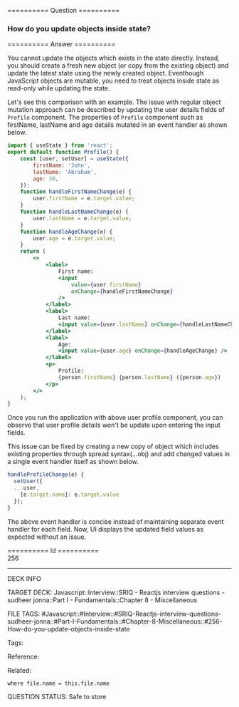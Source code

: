 ========== Question ==========  

### How do you update objects inside state?  

========== Answer ==========  

You cannot update the objects which exists in the state directly. Instead, you
should create a fresh new object (or copy from the existing object) and update
the latest state using the newly created object. Eventhough JavaScript objects
are mutable, you need to treat objects inside state as read-only while updating
the state.

Let's see this comparison with an example. The issue with regular object
mutation approach can be described by updating the user details fields of
`Profile` component. The properties of `Profile` component such as firstName,
lastName and age details mutated in an event handler as shown below.

```jsx
import { useState } from 'react';
export default function Profile() {
    const [user, setUser] = useState({
        firstName: 'John',
        lastName: 'Abraham',
        age: 30,
    });
    function handleFirstNameChange(e) {
        user.firstName = e.target.value;
    }
    function handleLastNameChange(e) {
        user.lastName = e.target.value;
    }
    function handleAgeChange(e) {
        user.age = e.target.value;
    }
    return (
        <>
            <label>
                First name:
                <input
                    value={user.firstName}
                    onChange={handleFirstNameChange}
                />
            </label>
            <label>
                Last name:
                <input value={user.lastName} onChange={handleLastNameChange} />
            </label>
            <label>
                Age:
                <input value={user.age} onChange={handleAgeChange} />
            </label>
            <p>
                Profile:
                {person.firstName} {person.lastName} ({person.age})
            </p>
        </>
    );
}
```

Once you run the application with above user profile component, you can observe
that user profile details won't be update upon entering the input fields.

This issue can be fixed by creating a new copy of object which includes existing
properties through spread syntax(...obj) and add changed values in a single
event handler itself as shown below.

```jsx
handleProfileChange(e) {
  setUser({
  ...user,
    [e.target.name]: e.target.value
  });
}
```

The above event handler is concise instead of maintaining separate event handler
for each field. Now, UI displays the updated field values as expected without an
issue.

========== Id ==========  
256

---

DECK INFO

TARGET DECK: Javascript::Interview::SRIQ - Reactjs interview questions - sudheer jonna::Part I - Fundamentals::Chapter 8 - Miscellaneous

FILE TAGS: #Javascript::#Interview::#SRIQ-Reactjs-interview-questions-sudheer-jonna::#Part-I-Fundamentals::#Chapter-8-Miscellaneous::#256-How-do-you-update-objects-inside-state

Tags:

Reference:

Related:

```dataview
where file.name = this.file.name
```
QUESTION STATUS: Safe to store
